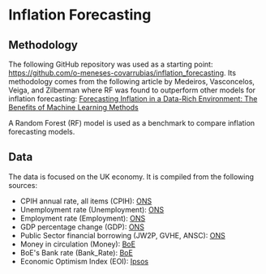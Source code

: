 # Inflation Forecasting

## Methodology

The following GitHub repository was used as a starting point: https://github.com/o-meneses-covarrubias/inflation_forecasting. Its methodology comes from the following article by Medeiros, Vasconcelos, Veiga, and Zilberman where RF was found to outperform other models for inflation forecasting: [Forecasting Inflation in a Data-Rich Environment: The Benefits of Machine Learning Methods](https://www.tandfonline.com/doi/epdf/10.1080/07350015.2019.1637745?needAccess=true)

A Random Forest (RF) model is used as a benchmark to compare inflation forecasting models.

## Data

The data is focused on the UK economy. It is compiled from the following sources:

- CPIH annual rate, all items (CPIH): [ONS](https://www.ons.gov.uk/economy/inflationandpriceindices/timeseries/l55o/mm23)
- Unemployment rate (Unemployment): [ONS](https://www.ons.gov.uk/employmentandlabourmarket/peopleinwork/employmentandemployeetypes/timeseries/s2pu/lms)
- Employment rate (Employment): [ONS](https://www.ons.gov.uk/employmentandlabourmarket/peopleinwork/employmentandemployeetypes/timeseries/s2pw/lms)
- GDP percentage change (GDP): [ONS](https://www.ons.gov.uk/economy/grossdomesticproductgdp/timeseries/ihyq/qna)
- Public Sector financial borrowing (JW2P, GVHE, ANSC): [ONS](https://www.ons.gov.uk/economy/governmentpublicsectorandtaxes/publicsectorfinance/datasets/publicsectorfinancesborrowingbysubsector)
- Money in circulation (Money): [BoE](https://www.bankofengland.co.uk/boeapps/database/fromshowcolumns.asp?Travel=NIxAZxSUx&FromSeries=1&ToSeries=50&DAT=RNG&FD=1&FM=Jan&FY=1989&TD=31&TM=Dec&TY=2025&FNY=Y&CSVF=TT&html.x=66&html.y=26&SeriesCodes=LPMB8H4&UsingCodes=Y&Filter=N&title=LPMB8H4&VPD=Y)
- BoE's Bank rate (Bank_Rate): [BoE](https://www.bankofengland.co.uk/boeapps/database/Bank-Rate.asp)
- Economic Optimism Index (EOI): [Ipsos](https://www.ipsos.com/en-uk/new-uk-opinion-polls/state-of-the-nation)
